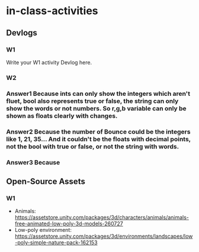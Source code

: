 # in-class-activities
## Devlogs
### W1
Write your W1 activity Devlog here.

### W2
### Answer1 Because ints can only show the integers which aren't fluet, bool also represents true or false, the string can only show the words or not numbers. So r,g,b variable can only be shown as floats clearly with changes.
### Answer2 Because the number of Bounce could be the integers like 1, 21, 35... And it couldn't be the floats with decimal points, not the bool with true or false, or not the string with words.
### Answer3 Because 
## Open-Source Assets
### W1
- Animals: https://assetstore.unity.com/packages/3d/characters/animals/animals-free-animated-low-poly-3d-models-260727 
- Low-poly environment: https://assetstore.unity.com/packages/3d/environments/landscapes/low-poly-simple-nature-pack-162153 